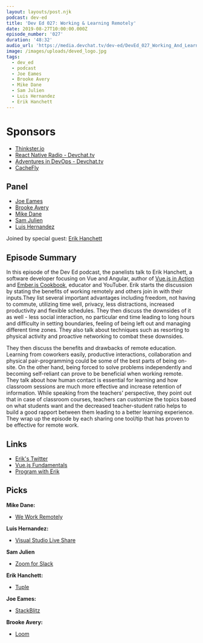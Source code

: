 ```yaml
---
layout: layouts/post.njk
podcast: dev-ed
title: 'Dev Ed 027: Working & Learning Remotely'
date: 2019-08-27T10:00:00.000Z
episode_number: '027'
duration: '48:32'
audio_url: 'https://media.devchat.tv/dev-ed/DevEd_027_Working_And_Learning_Remotely.mp3'
image: /images/uploads/deved_logo.jpg
tags:
  - dev_ed
  - podcast
  - Joe Eames
  - Brooke Avery
  - Mike Dane
  - Sam Julien
  - Luis Hernandez
  - Erik Hanchett
---
```

# Sponsors

* [Thinkster.io](https://thinkster.io/)
* [React Native Radio - Devchat.tv](https://devchat.tv/react-native-radio/)
* [Adventures in DevOps - Devchat.tv](https://devchat.tv/adventures-in-devops/)
* [CacheFly](https://www.cachefly.com/)

## Panel

* [Joe Eames](https://thinkster.io/)
* [Brooke Avery](https://thinkster.io/)
* [Mike Dane](https://www.mikedane.com/)
* [Sam Julien](https://twitter.com/samjulien?lang=en)
* [Luis Hernandez](https://lambdaschool.com/about)

Joined by special guest: [Erik Hanchett](https://www.linkedin.com/in/erikhanchett/) 

## Episode Summary

In this episode of the Dev Ed podcast, the panelists talk to Erik Hanchett, a software developer focusing on Vue and Angular, author of [Vue.js in Action](https://livebook.manning.com/book/vue-js-in-action/about-this-book/) and [Ember.js Cookbook](https://www.oreilly.com/library/view/emberjs-cookbook/9781783982202/), educator and YouTuber. Erik starts the discussion by stating the benefits of working remotely and others join in with their inputs.They list several important advantages including freedom, not having to commute, utilizing time well, privacy, less distractions, increased productivity and flexible schedules. They then discuss the downsides of it as well - less social interaction, no particular end time leading to long hours and difficulty in setting boundaries, feeling of being left out and managing different time zones. They also talk about techniques such as resorting to physical activity and proactive networking to combat these downsides. 

They then discuss the benefits and drawbacks of remote education. Learning from coworkers easily, productive interactions, collaboration and physical pair-programming could be some of the best parts of being on-site. On the other hand, being forced to solve problems independently and becoming self-reliant can prove to be beneficial when working remote. They talk about how human contact is essential for learning and how classroom sessions are much more effective and increase retention of information. While speaking from the teachers' perspective, they point out that in case of classroom courses, teachers can customize the topics based on what students want and the decreased teacher-student ratio helps to build a good rapport between them leading to a better learning experience. They wrap up the episode by each sharing one tool/tip that has proven to be effective for remote work.

## Links

* [Erik's Twitter](https://twitter.com/ErikCH?ref_src=twsrc%5Egoogle%7Ctwcamp%5Eserp%7Ctwgr%5Eauthor)
* [Vue.js Fundamentals](https://thinkster.io/tutorials/vue-js-fundamentals)
* [Program with Erik](https://www.programwitherik.com/)

## Picks

**Mike Dane:**

* [We Work Remotely](https://weworkremotely.com/)

**Luis Hernandez:**

* [Visual Studio Live Share](https://visualstudio.microsoft.com/services/live-share/)

**Sam Julien**

* [Zoom for Slack](https://get.slack.help/hc/en-us/articles/115004062463-Zoom-for-Slack)

**Erik Hanchett:**

* [Tuple](https://tuple.app/)

**Joe Eames:**

* [StackBlitz](https://stackblitz.com/)

**Brooke Avery:**

* [Loom](https://www.loom.com/)
